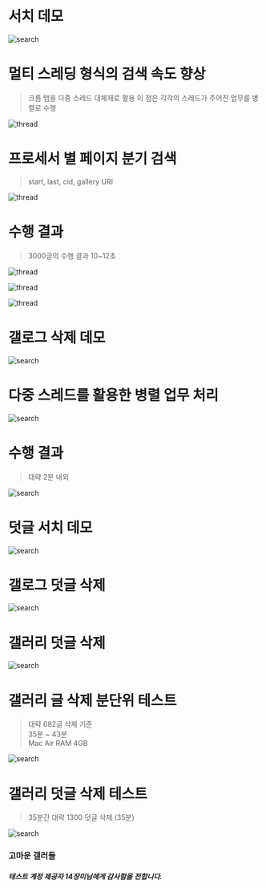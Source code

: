 # 서치 데모

![search](assets/search.gif)

# 멀티 스레딩 형식의 검색 속도 향상
> 크롬 탭을 다중 스레드 대체재로 활용 이 점은 각각의 스레드가 주어진 업무를 병렬로 수행

![thread](assets/search_thread.png)

# 프로세서 별 페이지 분기 검색
> start, last, cid, gallery URI

![thread](assets/search_task.png)

# 수행 결과
> 3000글의 수행 결과 10~12초

![thread](assets/search_result_1.png)

![thread](assets/search_result_2.png)

![thread](assets/search_result_3.png)

# 갤로그 삭제 데모

![search](assets/gallog.gif)

# 다중 스레드를 활용한 병렬 업무 처리

![search](assets/gallog__thread.png)

# 수행 결과
> 대략 2분 내외

![search](assets/gallog_result.png)

# 덧글 서치 데모

![search](assets/search_reply.gif)

# 갤로그 덧글 삭제

![search](assets/gallog_reply.gif)

# 갤러리 덧글 삭제

![search](assets/gall_reply.gif)

# 갤러리 글 삭제 분단위 테스트
> 대략 682글 삭제 기준 <br />
> 35분 ~ 43분 <br />
> Mac Air RAM 4GB

![search](assets/gall_board_result.png)

# 갤러리 덧글 삭제 테스트
> 35분간 대략 1300 덧글 삭제 (35분) <br />

![search](assets/gall_reply_result.png)

### 고마운 갤러들
##### 테스트 계정 제공자 14장미님에게 감사함을 전합니다.